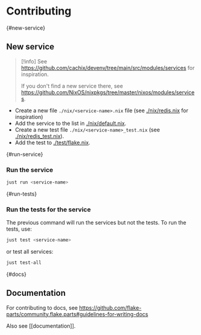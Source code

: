 # Contributing

{#new-service}

## New service

> [!info]
> See <https://github.com/cachix/devenv/tree/main/src/modules/services> for inspiration.
> 
> If you don't find a new service there, see <https://github.com/NixOS/nixpkgs/tree/master/nixos/modules/services>.

- Create a new file `./nix/<service-name>.nix` file (see [./nix/redis.nix](https://github.com/juspay/services-flake/blob/main/nix/redis.nix) for inspiration)
- Add the service to the list in [./nix/default.nix](https://github.com/juspay/services-flake/blob/main/nix/default.nix).
- Create a new test file `./nix/<service-name>_test.nix` (see [./nix/redis_test.nix](https://github.com/juspay/services-flake/blob/main/nix/redis_test.nix)).
- Add the test to [./test/flake.nix](https://github.com/juspay/services-flake/blob/main/test/flake.nix).

{#run-service}

### Run the service

```sh
just run <service-name>
```

{#run-tests}

### Run the tests for the service

The previous command will run the services but not the tests. To run the tests, use:

```sh
just test <service-name>
```

or test all services:

```sh
just test-all
```

{#docs}

## Documentation

For contributing to docs, see <https://github.com/flake-parts/community.flake.parts#guidelines-for-writing-docs>

Also see [[documentation]].
